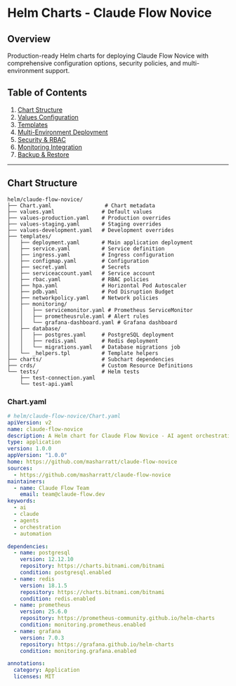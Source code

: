 # Helm Charts - Claude Flow Novice

## Overview

Production-ready Helm charts for deploying Claude Flow Novice with comprehensive configuration options, security policies, and multi-environment support.

## Table of Contents
1. [Chart Structure](#chart-structure)
2. [Values Configuration](#values-configuration)
3. [Templates](#templates)
4. [Multi-Environment Deployment](#multi-environment-deployment)
5. [Security & RBAC](#security--rbac)
6. [Monitoring Integration](#monitoring-integration)
7. [Backup & Restore](#backup--restore)

---

## Chart Structure

```
helm/claude-flow-novice/
├── Chart.yaml                 # Chart metadata
├── values.yaml               # Default values
├── values-production.yaml    # Production overrides
├── values-staging.yaml       # Staging overrides
├── values-development.yaml   # Development overrides
├── templates/
│   ├── deployment.yaml       # Main application deployment
│   ├── service.yaml          # Service definition
│   ├── ingress.yaml          # Ingress configuration
│   ├── configmap.yaml        # Configuration
│   ├── secret.yaml           # Secrets
│   ├── serviceaccount.yaml   # Service account
│   ├── rbac.yaml             # RBAC policies
│   ├── hpa.yaml              # Horizontal Pod Autoscaler
│   ├── pdb.yaml              # Pod Disruption Budget
│   ├── networkpolicy.yaml    # Network policies
│   ├── monitoring/
│   │   ├── servicemonitor.yaml # Prometheus ServiceMonitor
│   │   ├── prometheusrule.yaml # Alert rules
│   │   └── grafana-dashboard.yaml # Grafana dashboard
│   ├── database/
│   │   ├── postgres.yaml     # PostgreSQL deployment
│   │   ├── redis.yaml        # Redis deployment
│   │   └── migrations.yaml   # Database migrations job
│   └── _helpers.tpl          # Template helpers
├── charts/                   # Subchart dependencies
├── crds/                     # Custom Resource Definitions
└── tests/                    # Helm tests
    ├── test-connection.yaml
    └── test-api.yaml
```

### Chart.yaml

```yaml
# helm/claude-flow-novice/Chart.yaml
apiVersion: v2
name: claude-flow-novice
description: A Helm chart for Claude Flow Novice - AI agent orchestration platform
type: application
version: 1.0.0
appVersion: "1.0.0"
home: https://github.com/masharratt/claude-flow-novice
sources:
  - https://github.com/masharratt/claude-flow-novice
maintainers:
  - name: Claude Flow Team
    email: team@claude-flow.dev
keywords:
  - ai
  - claude
  - agents
  - orchestration
  - automation

dependencies:
  - name: postgresql
    version: 12.12.10
    repository: https://charts.bitnami.com/bitnami
    condition: postgresql.enabled
  - name: redis
    version: 18.1.5
    repository: https://charts.bitnami.com/bitnami
    condition: redis.enabled
  - name: prometheus
    version: 25.6.0
    repository: https://prometheus-community.github.io/helm-charts
    condition: monitoring.prometheus.enabled
  - name: grafana
    version: 7.0.3
    repository: https://grafana.github.io/helm-charts
    condition: monitoring.grafana.enabled

annotations:
  category: Application
  licenses: MIT